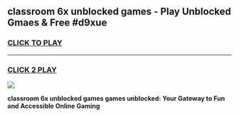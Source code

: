 
## classroom 6x unblocked games - Play Unblocked Gmaes & Free #d9xue
<h3>
<a href="https://premium.freeplayer.one?title=classroom_6x_unblocked_games&ref=03M">CLICK TO PLAY</a></h3>
<hr>

<h3>
<a href="https://premium.freeplayer.one?title=classroom_6x_unblocked_games&ref=03M">CLICK 2 PLAY</a>
  
</h3>

<a href="https://premium.freeplayer.one?title=classroom_6x_unblocked_games&ref=03M"><img src="https://clearcache.store/games.png"></a>


**classroom 6x unblocked games games unblocked: Your Gateway to Fun and Accessible Online Gaming**
